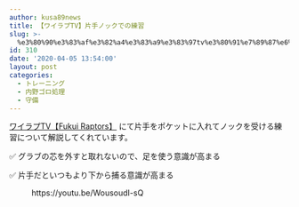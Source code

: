 ```yaml
---
author: kusa89news
title: 【ワイラプTV】片手ノックでの練習
slug: >-
  %e3%80%90%e3%83%af%e3%82%a4%e3%83%a9%e3%83%97tv%e3%80%91%e7%89%87%e6%89%8b%e3%83%8e%e3%83%83%e3%82%af%e3%81%a7%e3%81%ae%e7%b7%b4%e7%bf%92
id: 310
date: '2020-04-05 13:54:00'
layout: post
categories:
  - トレーニング
  - 内野ゴロ処理
  - 守備
---
```


[ワイラプTV【Fukui Raptors】](https://www.youtube.com/channel/UCEDJgq9yLYrooQMZkXXwWfA) にて片手をポケットに入れてノックを受ける練習について解説してくれています。

✅ グラブの芯を外すと取れないので、足を使う意識が高まる

✅ 片手だといつもより下から捕る意識が高まる

<figure class="wp-block-embed-youtube wp-block-embed is-type-video is-provider-youtube wp-embed-aspect-16-9 wp-has-aspect-ratio">

<div class="wp-block-embed__wrapper">https://youtu.be/WousoudI-sQ</div>

</figure>